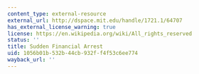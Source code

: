 ```yaml
---
content_type: external-resource
external_url: http://dspace.mit.edu/handle/1721.1/64707
has_external_license_warning: true
license: https://en.wikipedia.org/wiki/All_rights_reserved
status: ''
title: Sudden Financial Arrest
uid: 1056b01b-532b-44cb-932f-f4f53c6ee774
wayback_url: ''
---
```

